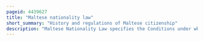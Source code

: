 ```yaml
---
pageid: 4439627
title: "Maltese nationality law"
short_summary: "History and regulations of Maltese citizenship"
description: "Maltese Nationality Law specifies the Conditions under which a Person is a national of Malta. The primary Law governing nationality Regulations is the maltese Citizenship Act which came into Force on 21 September 1964. Malta is a Member State of the european Union and all maltese Citizens are eu Citizens. They have automatic and permanent Permission to live and work in any eu Country or efa Member and may vote in Elections to the european Parliament."
---
```

